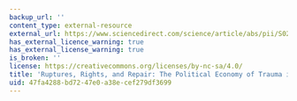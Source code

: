 ```yaml
---
backup_url: ''
content_type: external-resource
external_url: https://www.sciencedirect.com/science/article/abs/pii/S0277953609006315
has_external_licence_warning: true
has_external_license_warning: true
is_broken: ''
license: https://creativecommons.org/licenses/by-nc-sa/4.0/
title: 'Ruptures, Rights, and Repair: The Political Economy of Trauma in Haiti.'
uid: 47fa4288-bd72-47e0-a38e-cef279df3699
---
```

